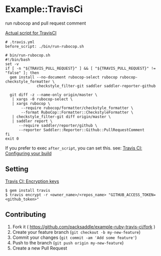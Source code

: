 # Example::TravisCi

run rubocop and pull request comment

[Actual script for TravisCI](./bin/run-rubocop.sh)

```
# .travis.yml
before_script: ./bin/run-rubocop.sh

# bin/run-rubocop.sh
#!/bin/bash
set -v
if [ -n "${TRAVIS_PULL_REQUEST}" ] && [ "${TRAVIS_PULL_REQUEST}" != "false" ]; then
  gem install --no-document rubocop-select rubocop rubocop-checkstyle_formatter \
              checkstyle_filter-git saddler saddler-reporter-github

  git diff -z --name-only origin/master \
   | xargs -0 rubocop-select \
   | xargs rubocop \
       --require rubocop/formatter/checkstyle_formatter \
       --format RuboCop::Formatter::CheckstyleFormatter \
   | checkstyle_filter-git diff origin/master \
   | saddler report \
      --require saddler/reporter/github \
      --reporter Saddler::Reporter::Github::PullRequestComment
fi
exit 0
```

If you prefer to exec `after_script`, you can set this. see: [Travis CI: Configuring your build](http://docs.travis-ci.com/user/build-configuration/)

## Setting

[Travis CI: Encryption keys](http://docs.travis-ci.com/user/encryption-keys/)

```
$ gem install travis
$ travis encrypt -r <owner_name>/<repos_name> "GITHUB_ACCESS_TOKEN=<github_token>"
```

## Contributing

1. Fork it ( https://github.com/packsaddle/example-ruby-travis-ci/fork )
2. Create your feature branch (`git checkout -b my-new-feature`)
3. Commit your changes (`git commit -am 'Add some feature'`)
4. Push to the branch (`git push origin my-new-feature`)
5. Create a new Pull Request
